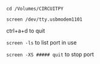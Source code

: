 `cd /Volumes/CIRCUITPY`

`screen /dev/tty.usbmodem1101`

ctrl+a+d to quit

`screen -ls` to list port in use

`screen -XS ##### quit` to stop port
